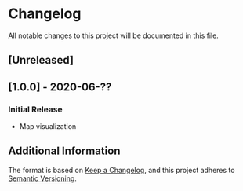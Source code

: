 # Changelog

All notable changes to this project will be documented in this file.

## [Unreleased]

## [1.0.0] - 2020-06-??

### Initial Release

- Map visualization

## Additional Information

The format is based on [Keep a Changelog](https://keepachangelog.com/en/1.0.0/),
and this project adheres to [Semantic Versioning](https://semver.org/spec/v2.0.0.html).
